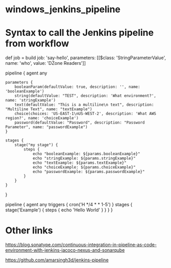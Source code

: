 # windows_jenkins_pipeline

# Syntax to call the Jenkins pipeline from workflow
def job = build job: 'say-hello', parameters: [[$class: 'StringParameterValue', name: 'who', value: 'DZone Readers']]

pipeline {
    agent any

    parameters {
        booleanParam(defaultValue: true, description: '', name: 'booleanExample')
        string(defaultValue: "TEST", description: 'What environment?', name: 'stringExample')
        text(defaultValue: "This is a multiline\n text", description: "Multiline Text", name: "textExample")
        choice(choices: 'US-EAST-1\nUS-WEST-2', description: 'What AWS region?', name: 'choiceExample')
        password(defaultValue: "Password", description: "Password Parameter", name: "passwordExample")
    }

    stages {
        stage("my stage") {
            steps {
                echo "booleanExample: ${params.booleanExample}"
                echo "stringExample: ${params.stringExample}"
                echo "textExample: ${params.textExample}"
                echo "choiceExample: ${params.choiceExample}"
                echo "passwordExample: ${params.passwordExample}"
            }
        }
    }
}

pipeline {
    agent any
    triggers {
        cron('H */4 * * 1-5')
    }
    stages {
        stage('Example') {
            steps {
                echo 'Hello World'
            }
        }
    }
}


# Other links
https://blog.sonatype.com/continuous-integration-in-pipeline-as-code-environment-with-jenkins-jacoco-nexus-and-sonarqube

https://github.com/amarsingh3d/jenkins-pipeline
